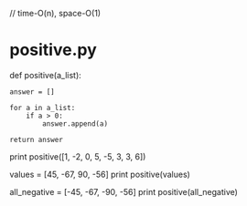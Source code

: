 // time-O(n), space-O(1)
# positive.py
def positive(a_list):

    answer = []

    for a in a_list:
        if a > 0:
            answer.append(a)

    return answer


print positive([1, -2, 0, 5, -5, 3, 3, 6])

values = [45, -67, 90, -56]
print positive(values)

all_negative = [-45, -67, -90, -56]
print positive(all_negative)

